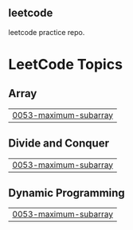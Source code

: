 ## leetcode 

leetcode practice repo.
<!---LeetCode Topics Start-->
# LeetCode Topics
## Array
|  |
| ------- |
| [0053-maximum-subarray](https://github.com/sagnikc395/leetcode/tree/master/0053-maximum-subarray) |
## Divide and Conquer
|  |
| ------- |
| [0053-maximum-subarray](https://github.com/sagnikc395/leetcode/tree/master/0053-maximum-subarray) |
## Dynamic Programming
|  |
| ------- |
| [0053-maximum-subarray](https://github.com/sagnikc395/leetcode/tree/master/0053-maximum-subarray) |
<!---LeetCode Topics End-->